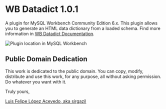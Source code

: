 WB Datadict 1.0.1
=================

A plugin for MySQL Workbench Community Edition 6.x. This plugin allows you
to generate an HTML data dictionary from a loaded schema. Find more
information in [WB Datadict Documentation][1].

![Plugin location in MySQL Workbench][2]


Public Domain Dedication
------------------------

This work is dedicated to the public domain. You can copy, modify, distribute
and use this work, for any purpose, all without asking permission. Do
whatever you want with it.

Truly yours,

[Luis Felipe López Acevedo, aka sirgazil][3]


[1]: https://bitbucket.org/sirgazil/wb-datadict/wiki
[2]: https://multimedialib.files.wordpress.com/2014/09/wb-datadict-2014-09-14.png
[3]: http://sirgazil.bitbucket.org/

